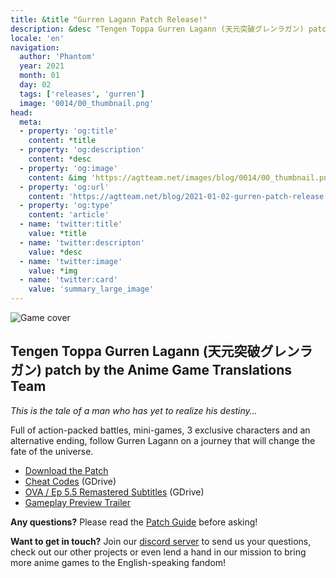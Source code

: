 ```yaml
---
title: &title "Gurren Lagann Patch Release!"
description: &desc "Tengen Toppa Gurren Lagann (天元突破グレンラガン) patch by the Anime Game Translations Team"
locale: 'en'
navigation:
  author: 'Phantom'
  year: 2021
  month: 01
  day: 02
  tags: ['releases', 'gurren']
  image: '0014/00_thumbnail.png'
head:
  meta:
  - property: 'og:title'
    content: *title
  - property: 'og:description'
    content: *desc
  - property: 'og:image'
    content: &img 'https://agtteam.net/images/blog/0014/00_thumbnail.png'
  - property: 'og:url'
    content: 'https://agtteam.net/blog/2021-01-02-gurren-patch-release'
  - property: 'og:type'
    content: 'article'
  - name: 'twitter:title'
    value: *title
  - name: 'twitter:descripton'
    value: *desc
  - name: 'twitter:image'
    value: *img
  - name: 'twitter:card'
    value: 'summary_large_image'
---
```


![Game cover](/images/blog/0014/639217553370218496_0.png)

## Tengen Toppa Gurren Lagann (天元突破グレンラガン) patch by the Anime Game Translations Team  

_This is the tale of a man who has yet to realize his destiny…_

Full of action-packed battles, mini-games, 3 exclusive characters and an alternative ending, follow Gurren Lagann on a journey that will change the fate of the universe.

*   [Download the Patch](/gurren)
*   [Cheat Codes](https://drive.google.com/uc?export=download&id=15Xh2vi7YZbmcSjcwsQaWsKwc5PetMwZq) (GDrive) 
*   [OVA / Ep 5.5 Remastered Subtitles](https://drive.google.com/uc?export=download&id=1UOFwWm7mFs9LGvQY2wW2Ny2EW6ThBXW8) (GDrive)
*   [Gameplay Preview Trailer](https://youtu.be/-zm5yUaUp4U)

**Any questions?**
Please read the [Patch Guide](/gurren/guide/nds) before asking!

**Want to get in touch?**
Join our [discord server](https://discord.gg/UUF7Zbm) to send us your questions, check out our other projects or even lend a hand in our mission to bring more anime games to the English-speaking fandom!
